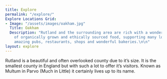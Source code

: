 ```yaml
---
title: Explore
permalink: "/explore/"
Explore Locations Grid:
- Image: "/assets/images/oakham.jpg"
  Title: Oakham
  Description: "Rutland and the surrounding area are rich with a wonderful variety
    of organically grown and ethically sourced food, supporting many local farmers,
    amazing pubs, restaurants, shops and wonderful bakeries.\n\n"
layout: explore
---
```


Rutland is a beautiful and often overlooked county due to it’s size. It is the smallest county in England but with such a lot to offer it’s visitors. Known as Multum in Parvo (Much in Little) it certainly lives up to its name.